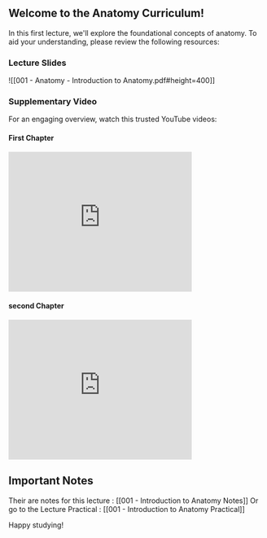 ## Welcome to the Anatomy Curriculum!

In this first lecture, we'll explore the foundational concepts of anatomy. To aid your understanding, please review the following resources:

### Lecture Slides

![[001 - Anatomy - Introduction to Anatomy.pdf#height=400]]
### Supplementary Video

For an engaging overview, watch this trusted YouTube videos:

#### First Chapter

<iframe width="360" height="275" src="https://www.youtube-nocookie.com/embed/sHl7uhjk4Bo?si=wTJzEccFlOCRh3MI" title="YouTube video player" frameborder="0" allow="accelerometer; autoplay; clipboard-write; encrypted-media; gyroscope; picture-in-picture; web-share" referrerpolicy="strict-origin-when-cross-origin" allowfullscreen></iframe> 

#### second Chapter 

<iframe width="360" height="275" src="https://www.youtube.com/embed/_6T3YAZLPkw?si=p7w8kTvzU16Ck9kB" title="YouTube video player" frameborder="0" allow="accelerometer; autoplay; clipboard-write; encrypted-media; gyroscope; picture-in-picture; web-share" referrerpolicy="strict-origin-when-cross-origin" allowfullscreen></iframe>

## Important Notes

Their are notes for this lecture :  [[001 - Introduction to Anatomy Notes]]
Or go to the Lecture Practical : [[001 - Introduction to Anatomy Practical]]

Happy studying!
